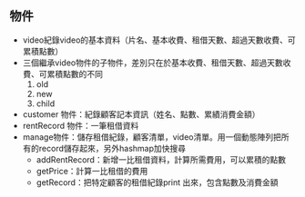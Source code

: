 ## 物件
-  video紀錄video的基本資料（片名、基本收費、租借天數、超過天數收費、可累積點數）
- 三個繼承video物件的子物件，差別只在於基本收費、租借天數、超過天數收費、可累積點數的不同
    1. old
    2. new
    3. child
- customer 物件：紀錄顧客記本資訊（姓名、點數、累績消費金額）
- rentRecord 物件：一筆租借資料
- manage物件：儲存租借紀錄，顧客清單，video清單。用一個動態陣列把所有的record儲存起來，另外hashmap加快搜尋
    - addRentRecord：新增一比租借資料，計算所需費用，可以累積的點數
    - getPrice：計算一比租借的費用 
    - getRecord：把特定顧客的租借紀錄print 出來，包含點數及消費金額